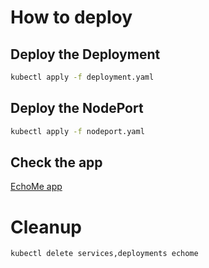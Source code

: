 # How to deploy

## Deploy the Deployment

```sh
kubectl apply -f deployment.yaml
```

## Deploy the NodePort

```sh
kubectl apply -f nodeport.yaml
```

## Check the app

[EchoMe app](http://localhost:30007/)

# Cleanup

```sh
kubectl delete services,deployments echome
```
